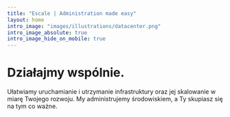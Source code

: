 ```yaml
---
title: "Escale | Administration made easy"
layout: home
intro_image: "images/illustrations/datacenter.png"
intro_image_absolute: true
intro_image_hide_on_mobile: true
---
```


# Działajmy wspólnie.

Ułatwiamy uruchamianie i utrzymanie infrastruktury oraz jej skalowanie w miarę Twojego rozwoju. My administrujemy środowiskiem, a Ty skupiasz się na tym co ważne.
